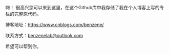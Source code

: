 嗨！
很高兴您可以来到这里，在这个Github库中我存储了我在个人博客上写的专栏的完整原代码。

博客地址：https://www.cnblogs.com/benzene/

联系方式：benzenelab@outlook.com

希望可以帮到你。
